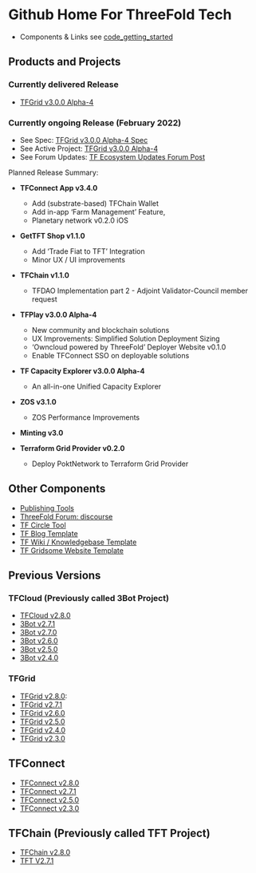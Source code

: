 # Github Home For ThreeFold Tech

- Components & Links see [code_getting_started](code_getting_started.md)

## Products and Projects

### Currently delivered Release

- [TFGrid v3.0.0 Alpha-4](products/v3/tfgrid_3.0.0_a4.md)

### Currently ongoing Release (February 2022)

- See Spec: [TFGrid v3.0.0 Alpha-4 Spec](https://github.com/threefoldtech/home/blob/master/wiki/v3specs/v3_alpha4.md)
- See Active Project: [TFGrid v3.0.0 Alpha-4](https://github.com/threefoldtech/home/projects/5)
- See Forum Updates: [TF Ecosystem Updates Forum Post](https://forum.threefold.io/t/threefold-product-updates-february-2022/2061)

Planned Release Summary:

  - **TFConnect App v3.4.0**
    - Add (substrate-based) TFChain Wallet
    - Add in-app ‘Farm Management’ Feature, 
    - Planetary network v0.2.0 iOS
    
  - **GetTFT Shop v1.1.0** 
    - Add ‘Trade Fiat to TFT’ Integration
    - Minor UX / UI improvements
    
  - **TFChain v1.1.0**
    - TFDAO Implementation part 2 - Adjoint Validator-Council member request
    
  - **TFPlay v3.0.0 Alpha-4**
    - New community and blockchain solutions
    - UX Improvements: Simplified Solution Deployment Sizing
    - ‘Owncloud powered by ThreeFold’ Deployer Website v0.1.0
    - Enable TFConnect SSO on deployable solutions

  - **TF Capacity Explorer v3.0.0 Alpha-4**
    - An all-in-one Unified Capacity Explorer
    
  - **ZOS v3.1.0** 
    - ZOS Performance Improvements
    
  - **Minting v3.0**
  
  - **Terraform Grid Provider v0.2.0**
    - Deploy PoktNetwork to Terraform Grid Provider

## Other Components
  
- [Publishing Tools](https://github.com/threebotserver/publishingtools)
- [ThreeFold Forum: discourse](https://github.com/threefoldtech/threefold-forums)
- [TF Circle Tool](https://github.com/threefoldtech/circles_reporting_tool)
- [TF Blog Template](https://github.com/threefoldfoundation/blog_example)
- [TF Wiki / Knowledgebase Template](https://github.com/threefoldfoundation/wiki_example)
- [TF Gridsome Website Template](https://github.com/threefoldfoundation/www_examplesite)

## Previous Versions

### TFCloud (Previously called 3Bot Project)
- [TFCloud v2.8.0](products/tfcloud2.8.md)
- [3Bot v2.7.1](products/3bot2.7.1.md) 
- [3Bot v2.7.0](products/3bot2.7.md) 
- [3Bot v2.6.0](products/3bot2.6.md) 
- [3Bot v2.5.0](products/3bot2.5.md)
- [3Bot v2.4.0](products/3bot2.4.md)

### TFGrid
- [TFGrid v2.8.0](products/tfgrid2.8.md):
- [TFGrid v2.7.1](products/tfgrid2.7.1.md) 
- [TFGrid v2.6.0](products/tfgrid2.6.md) 
- [TFGrid v2.5.0](products/tfgrid2.5.md) 
- [TFGrid v2.4.0](products/tfgrid2.4.md)
- [TFGrid v2.3.0](products/tfgrid2.3.md)


## TFConnect
- [TFConnect v2.8.0](products/threefoldconnect2.8.md)
- [TFConnect v2.7.1](products/threefoldconnect2.7.1.md) 
- [TFConnect v2.5.0](products/threefoldconnect2.5.md) 
- [TFConnect v2.3.0](products/threefoldconnect2.3.md) 

## TFChain (Previously called TFT Project)
- [TFChain v2.8.0](products/tfchain2.8.md)
- [TFT V2.7.1](products/tft2.7.1.md)
